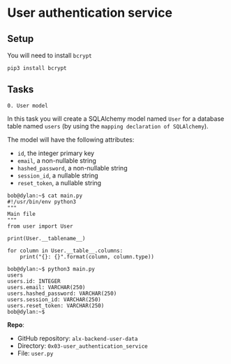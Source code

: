 # User authentication service

## Setup
You will need to install `bcrypt`
```
pip3 install bcrypt
```

## Tasks
```
0. User model
```
In this task you will create a SQLAlchemy model named `User` for a database table named `users` (by using the `mapping declaration of SQLAlchemy`).

The model will have the following attributes:

- `id`, the integer primary key
- `email`, a non-nullable string
- `hashed_password`, a non-nullable string
- `session_id`, a nullable string
- `reset_token`, a nullable string

```
bob@dylan:~$ cat main.py
#!/usr/bin/env python3
"""
Main file
"""
from user import User

print(User.__tablename__)

for column in User.__table__.columns:
    print("{}: {}".format(column, column.type))

bob@dylan:~$ python3 main.py
users
users.id: INTEGER
users.email: VARCHAR(250)
users.hashed_password: VARCHAR(250)
users.session_id: VARCHAR(250)
users.reset_token: VARCHAR(250)
bob@dylan:~$
```
**Repo**:

- GitHub repository: `alx-backend-user-data`
- Directory: `0x03-user_authentication_service`
- File: `user.py`

